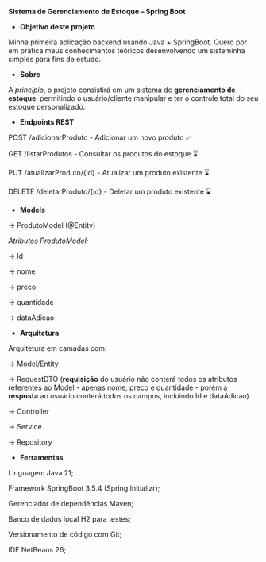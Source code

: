 **Sistema de Gerenciamento de Estoque – Spring Boot**


- **Objetivo deste projeto**

Minha primeira aplicação backend usando Java + SpringBoot. Quero por em prática meus conhecimentos teóricos desenvolvendo um sisteminha simples para fins de estudo.


- **Sobre**

A *princípio*, o projeto consistirá em um sistema de **gerenciamento de estoque**, permitindo o usuário/cliente manipular e ter o controle total do seu estoque personalizado.


- **Endpoints REST**

POST /adicionarProduto - Adicionar um novo produto ✅️ 

GET /listarProdutos - Consultar os produtos do estoque ⌛

PUT /atualizarProduto/{id} - Atualizar um produto existente ⌛

DELETE /deletarProduto/{id} - Deletar um produto existente ⌛


- **Models**

→ ProdutoModel (@Entity)

*Atributos ProdutoModel:*

→ Id

→ nome

→ preco

→ quantidade

→ dataAdicao


- **Arquitetura**

Arquitetura em camadas com:

→ Model/Entity

→ RequestDTO (**requisição** do usuário não conterá todos os atributos referentes ao Model - apenas nome, preco e quantidade - porém a **resposta** ao usuário conterá todos os campos, incluindo Id e dataAdicao)

→ Controller

→ Service

→ Repository


- **Ferramentas**

Linguagem Java 21;

Framework SpringBoot 3.5.4 (Spring Initializr);

Gerenciador de dependências Maven;

Banco de dados local H2 para testes;

Versionamento de código com Git;

IDE NetBeans 26;

